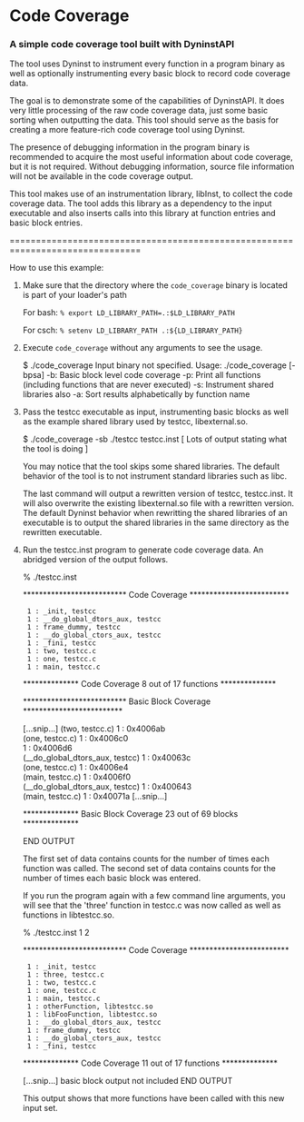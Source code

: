 # Code Coverage

### A simple code coverage tool built with DyninstAPI

The tool uses Dyninst to instrument every function in a program binary as well as
optionally instrumenting every basic block to record code coverage data.  

The goal is to demonstrate some of the capabilities of DyninstAPI.
It does very little processing of the raw code coverage data, just some basic
sorting when outputting the data. This tool should serve as the basis for
creating a more feature-rich code coverage tool using Dyninst.

The presence of debugging information in the program binary is recommended to
acquire the most useful information about code coverage, but it is not
required. Without debugging information, source file information will not be
available in the code coverage output.

This tool makes use of an instrumentation library, libInst, to collect the code
coverage data. The tool adds this library as a dependency to the input
executable and also inserts calls into this library at function entries and
basic block entries.

===============================================================================

How to use this example:

1. Make sure that the directory where the `code_coverage` binary is located is
   part of your loader's path

   For bash: `% export LD_LIBRARY_PATH=.:$LD_LIBRARY_PATH`
   
   For csch: `% setenv LD_LIBRARY_PATH .:${LD_LIBRARY_PATH}`

2. Execute `code_coverage` without any arguments to see the usage.

	$ ./code_coverage
	Input binary not specified.
	Usage: ./code_coverage [-bpsa] <binary> <output binary>
	    -b: Basic block level code coverage
	    -p: Print all functions (including functions that are never executed)
	    -s: Instrument shared libraries also
	    -a: Sort results alphabetically by function name

3. Pass the testcc executable as input, instrumenting basic blocks as
   well as the example shared library used by testcc, libexternal.so.

	$ ./code_coverage -sb ./testcc testcc.inst
	  [ Lots of output stating what the tool is doing ]

   You may notice that the tool skips some shared libraries. The default behavior
   of the tool is to not instrument standard libraries such as libc.

   The last command will output a rewritten version of testcc, testcc.inst. It will
   also overwrite the existing libexternal.so file with a rewritten version. The
   default Dyninst behavior when rewritting the shared libraries of an executable
   is to output the shared libraries in the same directory as the rewritten 
   executable.

4. Run the testcc.inst program to generate code coverage data. An abridged
   version of the output follows.

	% ./testcc.inst
	
	 ************************** Code Coverage ************************* 
	
	    1 : _init, testcc
	    1 : __do_global_dtors_aux, testcc
	    1 : frame_dummy, testcc
	    1 : __do_global_ctors_aux, testcc
	    1 : _fini, testcc
	    1 : two, testcc.c
	    1 : one, testcc.c
	    1 : main, testcc.c
	
	 ************** Code Coverage 8 out of 17 functions ************** 
	
	
	
	 ************************** Basic Block Coverage ************************* 
	
	[...snip...]
	 (two, testcc.c)
	 	    1 : 0x4006ab  
	 (one, testcc.c)
	 	    1 : 0x4006c0  
	 	    1 : 0x4006d6  
	 (__do_global_dtors_aux, testcc)
	 	    1 : 0x40063c  
	 (one, testcc.c)
	 	    1 : 0x4006e4  
	 (main, testcc.c)
	 	    1 : 0x4006f0  
	 (__do_global_dtors_aux, testcc)
	 	    1 : 0x400643  
	 (main, testcc.c)
	 	    1 : 0x40071a
	[...snip...]
	
	 ************** Basic Block Coverage 23 out of 69 blocks ************** 
	
	END OUTPUT
	
	The first set of data contains counts for the number of times each function was
	called. The second set of data contains counts for the number of times each
	basic block was entered.
	
	If you run the program again with a few command line arguments, you will see
	that the 'three' function in testcc.c was now called as well as functions in
	libtestcc.so.
	
	% ./testcc.inst 1 2
	
	 ************************** Code Coverage ************************* 
	
	    1 : _init, testcc
	    1 : three, testcc.c
	    1 : two, testcc.c
	    1 : one, testcc.c
	    1 : main, testcc.c
	    1 : otherFunction, libtestcc.so
	    1 : libFooFunction, libtestcc.so
	    1 : __do_global_dtors_aux, testcc
	    1 : frame_dummy, testcc
	    1 : __do_global_ctors_aux, testcc
	    1 : _fini, testcc
	
	 ************** Code Coverage 11 out of 17 functions ************** 
	
	[...snip...] basic block output not included
	END OUTPUT

   This output shows that more functions have been called with this new input set.

